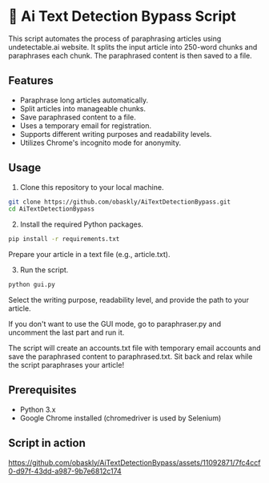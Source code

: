 # 📝 Ai Text Detection Bypass Script

This script automates the process of paraphrasing articles using undetectable.ai website. It splits the input article into 250-word chunks and paraphrases each chunk. The paraphrased content is then saved to a file.

## Features

- Paraphrase long articles automatically.
- Split articles into manageable chunks.
- Save paraphrased content to a file.
- Uses a temporary email for registration.
- Supports different writing purposes and readability levels.
- Utilizes Chrome's incognito mode for anonymity.

## Usage

1. Clone this repository to your local machine.

```bash
git clone https://github.com/obaskly/AiTextDetectionBypass.git
cd AiTextDetectionBypass
```

2. Install the required Python packages.

  ```bash
  pip install -r requirements.txt
  ```

Prepare your article in a text file (e.g., article.txt).

3. Run the script.

  ```bash
  python gui.py
  ```

Select the writing purpose, readability level, and provide the path to your article.

If you don't want to use the GUI mode, go to paraphraser.py and uncomment the last part and run it.

The script will create an accounts.txt file with temporary email accounts and save the paraphrased content to paraphrased.txt.
Sit back and relax while the script paraphrases your article!

## Prerequisites

- Python 3.x
- Google Chrome installed (chromedriver is used by Selenium)
  
## Script in action

https://github.com/obaskly/AiTextDetectionBypass/assets/11092871/7fc4ccf0-d97f-43dd-a987-9b7e6812c174

